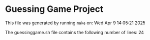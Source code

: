 # Guessing Game Project

This file was generated by running `make` on:
Wed Apr  9 14:05:21 2025

The guessinggame.sh file contains the following number of lines:
24
